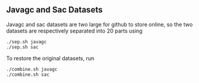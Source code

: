 ## Javagc and Sac Datasets
Javagc and sac datasets are two large for github to store online, so the two datasets are respectively separated into 20 parts using 

```shell
./sep.sh javagc
./sep.sh sac
```

To restore the original datasets, run

```shell
./combine.sh javagc
./combine.sh sac
```
